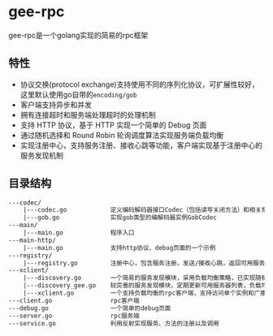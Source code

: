# gee-rpc
gee-rpc是一个golang实现的简易的rpc框架
## 特性
- 协议交换(protocol exchange)支持使用不同的序列化协议，可扩展性较好，这里默认使用go自带的`encoding/gob`
- 客户端支持异步和并发
- 拥有连接超时和服务端处理超时的处理机制
- 支持 HTTP 协议，基于 HTTP 实现一个简单的 Debug 页面
- 通过随机选择和 Round Robin 轮询调度算法实现服务端负载均衡
- 实现注册中心，支持服务注册、接收心跳等功能，客户端实现基于注册中心的服务发现机制
## 目录结构
```txt
---codec/
    |---codec.go            定义编码解码器接口Codec（包括读写关闭方法）和相关常量
    |---gob.go              实现gob类型的编解码器实例GobCodec
---main/                
    |---main.go             程序入口
---main-http/
    |---main.go             支持http协议、debug页面的一个示例
---registry/            
    |---registry.go         注册中心，包含服务注册，发送/接收心跳，返回可用服务器列表
---xclient/
    |---discovery.go        一个简易的服务发现模块，采用负载均衡策略，已实现随机选择和 Round Robin 轮询调度算法
    |---discovery_gee.go    较完善的服务发现模块，定期更新可用服务器列表，负载均衡等复用discovery.go的
    |---xclient.go          一个支持负载均衡的rpc客户端，支持访问单个实例和广播，其余复用client.go
---client.go                rpc客户端
---debug.go                 一个简单的debug页面
---server.go                rpc服务端
---service.go               利用反射实现服务、方法的注册以及调用
```
